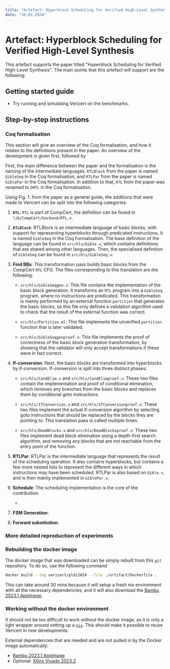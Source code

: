 ```yaml
---
title: "Artefact: Hyperblock Scheduling for Verified High-Level Synthesis"
date: "10.03.2024"
...
```


# Artefact: Hyperblock Scheduling for Verified High-Level Synthesis

This artefact supports the paper titled "Hyperblock Scheduling for Verified
High-Level Synthesis".  The main points that this artefact will support are the
following:


## Getting started guide

- Try running and simulating Vericert on the benchmarks.

## Step-by-step instructions

### Coq formalisation

This section will give an overview of the Coq formalisation, and how it relates
to the definitions present in the paper.  An overview of the development is
given first, followed by

First, the main difference between the paper and the formalisation is the naming
of the intermediate languages.  `RTLBlock` from the paper is named `GibleSeq` in
the Coq formalisation, and `RTLPar` from the paper is named `GiblePar` in the
Coq formalisation.  In addition to that, `HTL` from the paper was renamed to
`DHTL` in the Coq formalisation.

Using Fig. 1. from the paper as a general guide, the additions that were made to
Vericert can be split into the following categories:

1. **`RTL`**: `RTL` is part of CompCert, the definition can be found in
   `lib/CompCert/backend/RTL.v`.

2. **`RTLBlock`**: RTLBlock is an intermediate language of basic blocks, with
   support for representing hyperblocks through predicated instructions.  It is
   named `GibleSeq` in the Coq Formalisation.  The base definition of the
   language can be found in `src/hls/Gible.v`, which contains definitions that
   are shared among other languages.  Then, the specialised definition of
   `GibleSeq` can be found in `src/hls/GibleSeq.v`.

3. **Find BBs**: This transformation pass builds basic blocks from the CompCert
   `RTL` CFG.  The files corresponding to this translation are the following:

   + `src/hls/GibleSeqgen.v`: This file contains the implementation of the basic
     block generation.  It transforms an `RTL` program into a `GibleSeq`
     program, where no instructions are predicated.  This transformation is
     mainly performed by an external function `partition` that generates the
     basic blocks, so this file only defines a validation algorithm used to
     check that the result of the external function was correct.

   + `src/hls/Partition.ml`: This file implements the unverified `partition`
     function that is later validated.

   + `src/hls/GibleSeqgenproof.v`: This file implements the proof of correctness
     of the basic block generation transformation, by showing that the validator
     will only accept transformations if these were in fact correct.

4. **If-conversion**: Next, the basic blocks are transformed into hyperblocks by
   if-conversion.  If-conversion is split into three distinct phases:

   + `src/hls/CondElim.v` and `src/hls/CondElimproof.v`: These two files contain
     the implementation and proof of conditional elimination, which removes any
     branches from the basic blocks and replaces them by conditional goto
     instructions.

   + `src/hls/IfConversion.v` and `src/hls/IfConversionproof.v`: These two files
     implement the actual if-conversion algorithm by selecting goto instructions
     that should be replaced by the blocks they are pointing to.  This
     translation pass is called multiple times.

   + `src/hls/DeadBlocks.v` and `src/hls/DeadBlocksproof.v`: These two files
     implement dead block elimination using a depth-first search algorithm, and
     removing any blocks that are not reachable from the entry point of the
     function.

5. **RTLPar**: RTLPar is the intermediate language that represents the result of
   the scheduling operation.  It also contains hyperblocks, but contains a few
   more nested lists to represent the different ways in which instructions may
   have been scheduled.  RTLPar is also based on `Gible.v`, and is then mainly
   implemented in `GiblePar.v`.

6. **Schedule**: The scheduling implementation is the core of the contribution.

   +

7. **FSM Generation**:

8. **Forward substitution**:

### More detailed reproduction of experiments

### Rebuilding the docker image

The docker image that was downloaded can be simply rebuilt from this `git`
repository.  To do so, use the following command

```sh
docker build --tag vericert/pldi2024 --file ./artifact/Dockerfile .
```

This can take around 30 mins because it will setup a fresh nix environment with
all the necessary dependencies, and it will also download the [Bambu 2023.1
AppImage](https://release.bambuhls.eu/bambu-2023.1.AppImage).

### Working without the docker environment

It should not be too difficult to work without the docker image, as it is only a
light wrapper around setting up a [`nix`](https://nixos.org/download).  This
should make it possible to reuse Vericert in new developments.

External dependencies that are needed and are not pulled in by the Docker image
automatically:

- [Bambu 2023.1 AppImage](https://release.bambuhls.eu/bambu-2023.1.AppImage)
- Optional: [Xilinx Vivado 2023.2](https://www.xilinx.com/support/download.html)
